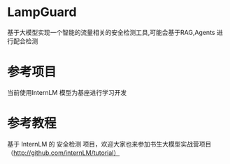 # LampGuard
基于大模型实现一个智能的流量相关的安全检测工具,可能会基于RAG,Agents 进行配合检测


# 参考项目
当前使用InternLM 模型为基座进行学习开发

# 参考教程
基于 InternLM 的 安全检测 项目，欢迎大家也来参加书生大模型实战营项目（http://github.com/internLM/tutorial）
